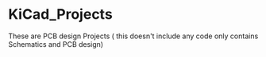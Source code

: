 # KiCad_Projects
These are PCB design Projects ( this doesn't include any code only contains Schematics and PCB design)
